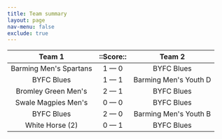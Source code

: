 ```yaml
---
title: Team summary
layout: page
nav-menu: false
exclude: true
---
```




|         Team 1         |  ::Score::  |        Team 2         |
|:----------------------:|:-----------:|:---------------------:|
| Barming Men's Spartans | 1 &mdash; 0 |      BYFC Blues       |
|       BYFC Blues       | 1 &mdash; 1 | Barming Men's Youth D |
|  Bromley Green Men's   | 2 &mdash; 1 |      BYFC Blues       |
|  Swale Magpies Men's   | 0 &mdash; 0 |      BYFC Blues       |
|       BYFC Blues       | 2 &mdash; 0 | Barming Men's Youth B |
|    White Horse (2)     | 0 &mdash; 1 |      BYFC Blues       |

 <br /><br /><br />